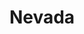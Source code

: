 ---
title: "Nevada"
hashtag: nevada
borders:
  - Arizona
  - California
  - Idaho
  - Oregon
  - Utah
subdivision-of:
  - United States
tags:
  - State
  - United States
---